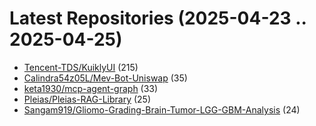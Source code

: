 # Latest Repositories (2025-04-23 .. 2025-04-25)

- [Tencent-TDS/KuiklyUI](https://github.com/Tencent-TDS/KuiklyUI) (215)
- [Calindra54z05L/Mev-Bot-Uniswap](https://github.com/Calindra54z05L/Mev-Bot-Uniswap) (35)
- [keta1930/mcp-agent-graph](https://github.com/keta1930/mcp-agent-graph) (33)
- [Pleias/Pleias-RAG-Library](https://github.com/Pleias/Pleias-RAG-Library) (25)
- [Sangam919/Gliomo-Grading-Brain-Tumor-LGG-GBM-Analysis](https://github.com/Sangam919/Gliomo-Grading-Brain-Tumor-LGG-GBM-Analysis) (24)
